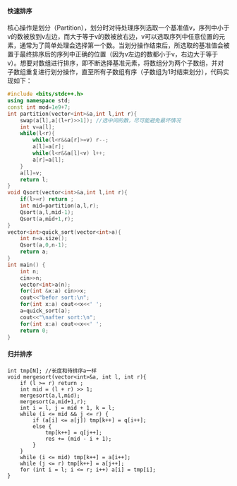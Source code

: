 #### 快速排序
核心操作是划分（Partition），划分时对待处理序列选取一个基准值v，序列中小于v的数被放到v左边，而大于等于v的数被放右边，v可以选取序列中任意位置的元素，通常为了简单处理会选择第一个数。当划分操作结束后，所选取的基准值会被置于最终排序后的序列中正确的位置（因为v左边的数都小于v，右边大于等于v）。想要对数组进行排序，即不断选择基准元素，将数组分为两个子数组，并对子数组重复进行划分操作，直至所有子数组有序（子数组为1时结束划分），代码实现如下：
```cpp
#include <bits/stdc++.h>
using namespace std;
const int mod=1e9+7;
int partition(vector<int>&a,int l,int r){
	swap(a[l],a[(l+r)>>1]);	//选中间的数，尽可能避免最坏情况 
	int v=a[l];
	while(l<r){
		while(l<r&&a[r]>=v) r--;
		a[l]=a[r];
		while(l<r&&a[l]<v) l++;
		a[r]=a[l];
	}
	a[l]=v;
	return l;
}
void Qsort(vector<int>&a,int l,int r){
	if(l>=r) return ;
	int mid=partition(a,l,r);
	Qsort(a,l,mid-1);
	Qsort(a,mid+1,r);
}
vector<int>quick_sort(vector<int>a){
	int n=a.size();
	Qsort(a,0,n-1);
	return a;
}
int main() {
	int n;
	cin>>n;
	vector<int>a(n);
	for(int &x:a) cin>>x;
	cout<<"befor sort:\n";
	for(int x:a) cout<<x<<' ';
	a=quick_sort(a);
	cout<<"\nafter sort:\n";
	for(int x:a) cout<<x<<' ';
	return 0;
}
```
#### 归并排序
```
int tmp[N];	//长度和待排序a一样 
void mergesort(vector<int>&a, int l, int r){
    if (l >= r) return ;
    int mid = (l + r) >> 1;
    mergesort(a,l,mid);
	mergesort(a,mid+1,r);
    int i = l, j = mid + 1, k = l;
	while (i <= mid && j <= r) {
        if (a[i] <= a[j]) tmp[k++] = q[i++];
        else {
            tmp[k++] = q[j++];
            res += (mid - i + 1);
        }
    }
    while (i <= mid) tmp[k++] = a[i++];
    while (j <= r) tmp[k++] = a[j++];
    for (int i = l; i <= r; i++) a[i] = tmp[i];
}
```